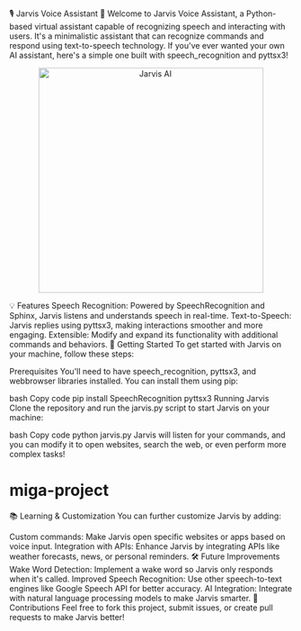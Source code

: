 🎙️ Jarvis Voice Assistant 🧠
Welcome to Jarvis Voice Assistant, a Python-based virtual assistant capable of recognizing speech and interacting with users. It's a minimalistic assistant that can recognize commands and respond using text-to-speech technology. If you've ever wanted your own AI assistant, here's a simple one built with speech_recognition and pyttsx3!

<p align="center"> <img src="https://media.giphy.com/media/l3q2K5jinAlChoCLS/giphy.gif" alt="Jarvis AI" width="400"/> </p>
💡 Features
Speech Recognition: Powered by SpeechRecognition and Sphinx, Jarvis listens and understands speech in real-time.
Text-to-Speech: Jarvis replies using pyttsx3, making interactions smoother and more engaging.
Extensible: Modify and expand its functionality with additional commands and behaviors.
🚀 Getting Started
To get started with Jarvis on your machine, follow these steps:

Prerequisites
You'll need to have speech_recognition, pyttsx3, and webbrowser libraries installed. You can install them using pip:

bash
Copy code
pip install SpeechRecognition pyttsx3
Running Jarvis
Clone the repository and run the jarvis.py script to start Jarvis on your machine:

bash
Copy code
python jarvis.py
Jarvis will listen for your commands, and you can modify it to open websites, search the web, or even perform more complex tasks!

# miga-project
📚 Learning & Customization
You can further customize Jarvis by adding:

Custom commands: Make Jarvis open specific websites or apps based on voice input.
Integration with APIs: Enhance Jarvis by integrating APIs like weather forecasts, news, or personal reminders.
🛠️ Future Improvements
Wake Word Detection: Implement a wake word so Jarvis only responds when it's called.
Improved Speech Recognition: Use other speech-to-text engines like Google Speech API for better accuracy.
AI Integration: Integrate with natural language processing models to make Jarvis smarter.
🌟 Contributions
Feel free to fork this project, submit issues, or create pull requests to make Jarvis better!
